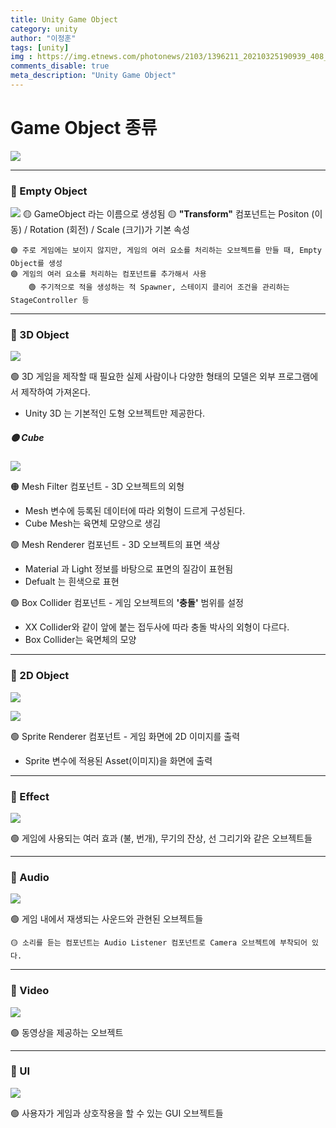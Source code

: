 ```yaml
---
title: Unity Game Object
category: unity
author: "이정훈"
tags: [unity]
img : https://img.etnews.com/photonews/2103/1396211_20210325190939_408_0012.jpg
comments_disable: true
meta_description: "Unity Game Object"
---
```


# Game Object 종류

![](https://i.imgur.com/vVYLVTe.png)
***

### 🔴 Empty Object

![](https://i.imgur.com/TcFKiHM.png)
🟡 GameObject 라는 이름으로 생성됨
🟡 **"Transform"** 컴포넌트는 Positon (이동) / Rotation (회전) / Scale (크기)가 기본 속성

	🟣 주로 게임에는 보이지 않지만, 게임의 여러 요소를 처리하는 오브젝트를 만들 때, Empty Object를 생성
	🟣 게임의 여러 요소를 처리하는 컴포넌트를 추가해서 사용
		🟢 주기적으로 적을 생성하는 적 Spawner, 스테이지 클리어 조건을 관리하는 StageController 등
***

### 🔴 3D Object

![](https://i.imgur.com/XvFcsUg.png)

🟢 3D 게임을 제작할 때 필요한 실제 사람이나 다양한 형태의 모델은 외부 프로그램에서 제작하여 가져온다.
- Unity 3D 는 기본적인 도형 오브젝트만 제공한다.

##### 🟡 Cube

![](https://i.imgur.com/rkSBCXT.png)

🟠 Mesh Filter 컴포넌트 - 3D 오브젝트의 외형
- Mesh 변수에 등록된 데이터에 따라 외형이 드르게 구성된다.
- Cube Mesh는 육면체 모양으로 생김

🟣 Mesh Renderer 컴포넌트 - 3D 오브젝트의 표면 색상
- Material 과 Light 정보를 바탕으로 표면의 질감이 표현됨
- Defualt 는 흰색으로 표현

🟢 Box Collider 컴포넌트 - 게임 오브젝트의 **'충돌'** 범위를 설정
- XX Collider와 같이 앞에 붙는 접두사에 따라 충돌 박사의 외형이 다르다.
- Box Collider는 육면체의 모양

***
### 🔴 2D Object

![](https://i.imgur.com/PQnKS4p.png)


![](https://i.imgur.com/rdlKX6k.png)

🟢 Sprite Renderer 컴포넌트 - 게임 화면에 2D 이미지를 출력
- Sprite 변수에 적용된 Asset(이미지)을 화면에 출력

***
### 🔴 Effect

![](https://i.imgur.com/xnjDj1f.png)

🟢 게임에 사용되는 여러 효과 (불, 번개), 무기의 잔상, 선 그리기와 같은 오브젝트들

***
### 🔴 Audio

![](https://i.imgur.com/NaDOZAS.png)

🟢 게임 내에서 재생되는 사운드와 관현된 오브젝트들

	🟡 소리를 듣는 컴포넌트는 Audio Listener 컴포넌트로 Camera 오브젝트에 부착되어 있다.

***
### 🔴 Video

![](https://i.imgur.com/xMTDjJb.png)

🟢 동영상을 제공하는 오브젝트
***
### 🔴 UI

![](https://i.imgur.com/xirBqBd.png)

🟢 사용자가 게임과 상호작용을 할 수 있는 GUI 오브젝트들
